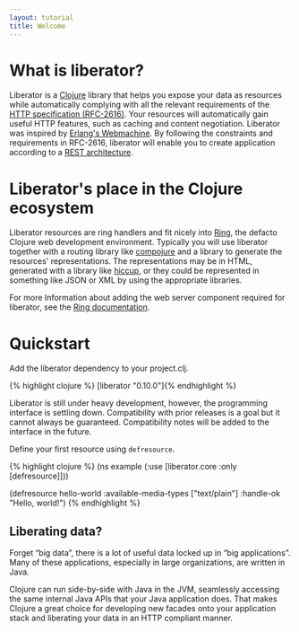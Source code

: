 ```yaml
---
layout: tutorial
title: Welcome
---
```

# What is liberator?

Liberator is a [Clojure](http://clojure.com/) library that helps you expose your data as
resources while automatically complying with all the relevant
requirements of the [HTTP specification (RFC-2616)](http://www.ietf.org/rfc/rfc2616.txt).
Your resources will automatically gain useful HTTP features, such as caching and content
negotiation. Liberator was inspired by [Erlang's Webmachine](https://github.com/basho/webmachine).
By following the constraints and requirements in RFC-2616, liberator will
enable you to create application according to a
[REST architecture](http://en.wikipedia.org/wiki/Representational_state_transfer).

# Liberator's place in the Clojure ecosystem

Liberator resources are ring handlers and fit nicely into
[Ring](https://github.com/ring-clojure/ring), the defacto Clojure
web development environment. Typically you will use liberator together
with a routing library like [compojure](https://github.com/weavejester/compojure)
and a library to generate the resources' representations. The representations may
be in HTML, generated with a library like [hiccup](https://github.com/weavejester/hiccup),
or they could be represented in something like JSON or XML by using the appropriate libraries.

For more Information about adding the web server component required for liberator, see the
[Ring documentation](https://github.com/ring-clojure/ring/wiki).

# Quickstart

Add the liberator dependency to your project.clj.

{% highlight clojure %}
[liberator "0.10.0"]{% endhighlight %}

<div class="alert alert-warning">Liberator is still under heavy
development, however, the programming interface is settling down.
Compatibility with prior releases is a goal but it cannot always be
guaranteed. Compatibility notes will be added to the interface in 
the future.</div>

Define your first resource using ````defresource````.

{% highlight clojure %}
(ns example
  (:use [liberator.core :only [defresource]]))

(defresource hello-world
  :available-media-types ["text/plain"]
  :handle-ok "Hello, world!")
{% endhighlight %}

## Liberating data?

Forget “big data”, there is a lot of useful data locked up in “big
applications”. Many of these applications, especially in large
organizations, are written in Java.

Clojure can run side-by-side with Java in the JVM, seamlessly
accessing the same internal Java APIs that your Java application does. That
makes Clojure a great choice for developing new facades onto your
application stack and liberating your data in an HTTP compliant manner.
